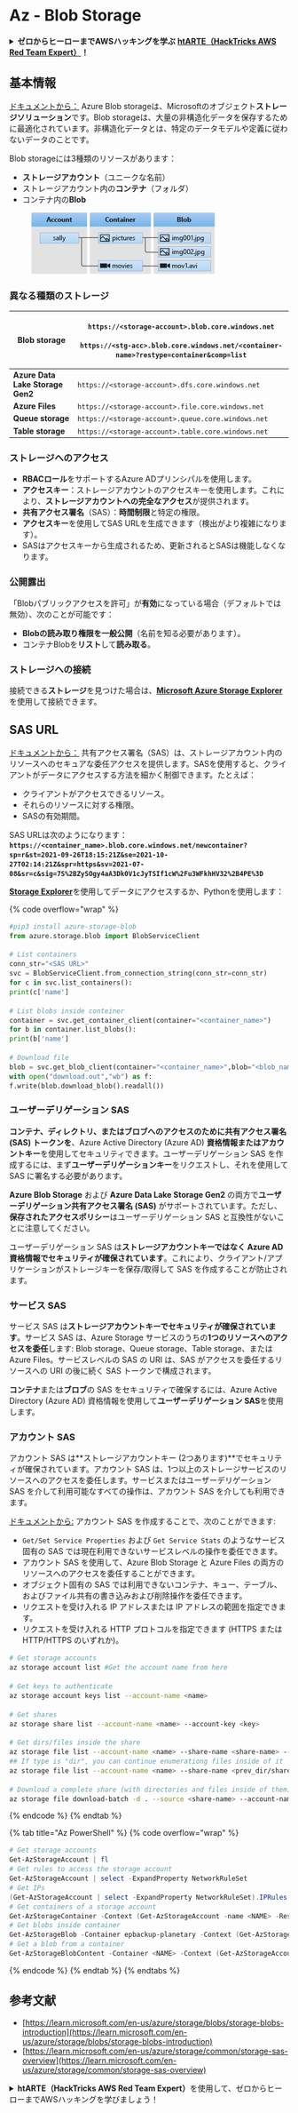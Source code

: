 # Az - Blob Storage

<details>

<summary><strong>ゼロからヒーローまでAWSハッキングを学ぶ</strong> <a href="https://training.hacktricks.xyz/courses/arte"><strong>htARTE（HackTricks AWS Red Team Expert）</strong></a><strong>！</strong></summary>

HackTricksをサポートする他の方法：

- **HackTricksで企業を宣伝したい**または**HackTricksをPDFでダウンロードしたい**場合は、[**SUBSCRIPTION PLANS**](https://github.com/sponsors/carlospolop)をチェックしてください！
- [**公式PEASS＆HackTricksスワッグ**](https://peass.creator-spring.com)を入手する
- [**The PEASS Family**](https://opensea.io/collection/the-peass-family)を発見し、独占的な[**NFTs**](https://opensea.io/collection/the-peass-family)のコレクションを見つける
- **💬 [Discordグループ](https://discord.gg/hRep4RUj7f)**に参加するか、[telegramグループ](https://t.me/peass)に参加するか、**Twitter** 🐦 **@hacktricks\_live**（https://twitter.com/hacktricks\_live）をフォローする。
- **HackTricks**（https://github.com/carlospolop/hacktricks）および**HackTricks Cloud**（https://github.com/carlospolop/hacktricks-cloud）のGitHubリポジトリにPRを提出して、あなたのハッキングトリックを共有してください。

</details>

## 基本情報

[ドキュメントから：](https://learn.microsoft.com/en-us/azure/storage/blobs/storage-blobs-overview) Azure Blob storageは、Microsoftのオブジェクト**ストレージソリューション**です。Blob storageは、大量の非構造化データを保存するために最適化されています。非構造化データとは、特定のデータモデルや定義に従わないデータのことです。

Blob storageには3種類のリソースがあります：

- **ストレージアカウント**（ユニークな名前）
- ストレージアカウント内の**コンテナ**（フォルダ）
- コンテナ内の**Blob**

<figure><img src="../../../.gitbook/assets/image (114).png" alt=""><figcaption></figcaption></figure>

### 異なる種類のストレージ

| **Blob storage**                 | <p><code>https://&#x3C;storage-account>.blob.core.windows.net</code><br><br><code>https://&#x3C;stg-acc>.blob.core.windows.net/&#x3C;container-name>?restype=container&#x26;comp=list</code></p> |
| -------------------------------- | ------------------------------------------------------------------------------------------------------------------------------------------------------------------------------------------------ |
| **Azure Data Lake Storage Gen2** | `https://<storage-account>.dfs.core.windows.net`                                                                                                                                                 |
| **Azure Files**                  | `https://<storage-account>.file.core.windows.net`                                                                                                                                                |
| **Queue storage**                | `https://<storage-account>.queue.core.windows.net`                                                                                                                                               |
| **Table storage**                | `https://<storage-account>.table.core.windows.net`                                                                                                                                               |

### ストレージへのアクセス <a href="#about-blob-storage" id="about-blob-storage"></a>

- **RBACロール**をサポートするAzure ADプリンシパルを使用します。
- **アクセスキー**：ストレージアカウントのアクセスキーを使用します。これにより、**ストレージアカウントへの完全なアクセス**が提供されます。
- **共有アクセス署名**（SAS）：**時間制限**と特定の権限。
- **アクセスキー**を使用してSAS URLを生成できます（検出がより複雑になります）。
- SASはアクセスキーから生成されるため、更新されるとSASは機能しなくなります。

### 公開露出

「Blobパブリックアクセスを許可」が**有効**になっている場合（デフォルトでは無効）、次のことが可能です：

- **Blobの読み取り権限を一般公開**（名前を知る必要があります）。
- コンテナBlobを**リスト**して**読み取る**。

### ストレージへの接続

接続できる**ストレージ**を見つけた場合は、[**Microsoft Azure Storage Explorer**](https://azure.microsoft.com/es-es/products/storage/storage-explorer/)を使用して接続できます。

## SAS URL

[ドキュメントから：](https://learn.microsoft.com/en-us/azure/storage/common/storage-sas-overview) 共有アクセス署名（SAS）は、ストレージアカウント内のリソースへのセキュアな委任アクセスを提供します。SASを使用すると、クライアントがデータにアクセスする方法を細かく制御できます。たとえば：

- クライアントがアクセスできるリソース。
- それらのリソースに対する権限。
- SASの有効期間。

SAS URLは次のようになります：**`https://<container_name>.blob.core.windows.net/newcontainer?sp=r&st=2021-09-26T18:15:21Z&se=2021-10-27T02:14:21Z&spr=https&sv=2021-07-08&sr=c&sig=7S%2BZySOgy4aA3Dk0V1cJyTSIf1cW%2Fu3WFkhHV32%2B4PE%3D`**

[**Storage Explorer**](https://azure.microsoft.com/en-us/features/storage-explorer/)を使用してデータにアクセスするか、Pythonを使用します：

{% code overflow="wrap" %}
```python
#pip3 install azure-storage-blob
from azure.storage.blob import BlobServiceClient

# List containers
conn_str="<SAS URL>"
svc = BlobServiceClient.from_connection_string(conn_str=conn_str)
for c in svc.list_containers():
print(c['name']

# List blobs inside conteiner
container = svc.get_container_client(container="<container_name>")
for b in container.list_blobs():
print(b['name']

# Download file
blob = svc.get_blob_client(container="<container_name>",blob="<blob_name>")
with open("download.out","wb") as f:
f.write(blob.download_blob().readall())
```
### ユーザーデリゲーション SAS <a href="#user-delegation-sas" id="user-delegation-sas"></a>

**コンテナ、ディレクトリ、またはブロブへのアクセスのために共有アクセス署名 (SAS) トークンを**、Azure Active Directory (Azure AD) **資格情報またはアカウントキー**を使用してセキュリティできます。ユーザーデリゲーション SAS を作成するには、まず**ユーザーデリゲーションキー**をリクエストし、それを使用して SAS に署名する必要があります。

**Azure Blob Storage** および **Azure Data Lake Storage Gen2** の両方で**ユーザーデリゲーション共有アクセス署名 (SAS)** がサポートされています。ただし、**保存されたアクセスポリシー**はユーザーデリゲーション SAS と互換性がないことに注意してください。

ユーザーデリゲーション SAS は**ストレージアカウントキーではなく Azure AD 資格情報でセキュリティが確保されています**。これにより、クライアント/アプリケーションがストレージキーを保存/取得して SAS を作成することが防止されます。

### サービス SAS

サービス SAS は**ストレージアカウントキーでセキュリティが確保されています**。サービス SAS は、Azure Storage サービスのうちの**1つのリソースへのアクセスを委任**します: Blob storage、Queue storage、Table storage、または Azure Files。サービスレベルの SAS の URI は、SAS がアクセスを委任するリソースへの URI の後に続く SAS トークンで構成されます。

**コンテナ**または**ブロブ**の SAS をセキュリティで確保するには、Azure Active Directory (Azure AD) 資格情報を使用して**ユーザーデリゲーション SAS**を使用します。

### アカウント SAS

アカウント SAS は**ストレージアカウントキー (2つあります)**でセキュリティが確保されています。アカウント SAS は、1つ以上のストレージサービスのリソースへのアクセスを委任します。サービスまたはユーザーデリゲーション SAS を介して利用可能なすべての操作は、アカウント SAS を介しても利用できます。

[ドキュメントから:](https://learn.microsoft.com/en-us/rest/api/storageservices/create-account-sas) アカウント SAS を作成することで、次のことができます:

* `Get/Set Service Properties` および `Get Service Stats` のようなサービス固有の SAS では現在利用できないサービスレベルの操作を委任できます。
* アカウント SAS を使用して、Azure Blob Storage と Azure Files の両方のリソースへのアクセスを委任することができます。
* オブジェクト固有の SAS では利用できないコンテナ、キュー、テーブル、およびファイル共有の書き込みおよび削除操作を委任できます。
* リクエストを受け入れる IP アドレスまたは IP アドレスの範囲を指定できます。
* リクエストを受け入れる HTTP プロトコルを指定できます (HTTPS または HTTP/HTTPS のいずれか)。
```bash
# Get storage accounts
az storage account list #Get the account name from here

# Get keys to authenticate
az storage account keys list --account-name <name>

# Get shares
az storage share list --account-name <name> --account-key <key>

# Get dirs/files inside the share
az storage file list --account-name <name> --share-name <share-name> --account-key <key>
## If type is "dir", you can continue enumerationg files inside of it
az storage file list --account-name <name> --share-name <prev_dir/share-name> --account-key <key>

# Download a complete share (with directories and files inside of them)
az storage file download-batch -d . --source <share-name> --account-name <name> --account-key <key>
```
{% endcode %}
{% endtab %}

{% tab title="Az PowerShell" %}
{% code overflow="wrap" %}
```powershell
# Get storage accounts
Get-AzStorageAccount | fl
# Get rules to access the storage account
Get-AzStorageAccount | select -ExpandProperty NetworkRuleSet
# Get IPs
(Get-AzStorageAccount | select -ExpandProperty NetworkRuleSet).IPRules
# Get containers of a storage account
Get-AzStorageContainer -Context (Get-AzStorageAccount -name <NAME> -ResourceGroupName <NAME>).context
# Get blobs inside container
Get-AzStorageBlob -Container epbackup-planetary -Context (Get-AzStorageAccount -name <name> -ResourceGroupName <name>).context
# Get a blob from a container
Get-AzStorageBlobContent -Container <NAME> -Context (Get-AzStorageAccount -name <NAME> -ResourceGroupName <NAME>).context -Blob <blob_name> -Destination .\Desktop\filename.txt
```
{% endcode %}
{% endtab %}
{% endtabs %}

## 参考文献

* [https://learn.microsoft.com/en-us/azure/storage/blobs/storage-blobs-introduction](https://learn.microsoft.com/en-us/azure/storage/blobs/storage-blobs-introduction)
* [https://learn.microsoft.com/en-us/azure/storage/common/storage-sas-overview](https://learn.microsoft.com/en-us/azure/storage/common/storage-sas-overview)

<details>

<summary><strong>htARTE（HackTricks AWS Red Team Expert）</strong>を使用して、ゼロからヒーローまでAWSハッキングを学びましょう！</summary>

HackTricks をサポートする他の方法:

* **HackTricks で企業を宣伝したい**、または **HackTricks を PDF でダウンロードしたい** 場合は、[**SUBSCRIPTION PLANS**](https://github.com/sponsors/carlospolop) をチェックしてください！
* [**公式の PEASS & HackTricks スワッグ**](https://peass.creator-spring.com) を手に入れる
* [**The PEASS Family**](https://opensea.io/collection/the-peass-family) を発見し、独占的な [**NFTs**](https://opensea.io/collection/the-peass-family) のコレクションを見る
* **💬 [**Discord グループ**](https://discord.gg/hRep4RUj7f) に参加するか、[**telegram グループ**](https://t.me/peass) に参加するか、**Twitter** 🐦 [**@hacktricks\_live**](https://twitter.com/hacktricks\_live) をフォローする**
* **ハッキングトリックを共有するために、** [**HackTricks**](https://github.com/carlospolop/hacktricks) と [**HackTricks Cloud**](https://github.com/carlospolop/hacktricks-cloud) の GitHub リポジトリに PR を提出する

</details>
